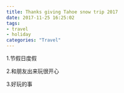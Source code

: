 ```yaml
---
title: Thanks giving Tahoe snow trip 2017
date: 2017-11-25 16:25:02
tags: 
- travel
- holiday
categories: "Travel"
---
```

1.节假日度假

2.和朋友出来玩很开心

3.好玩的事


